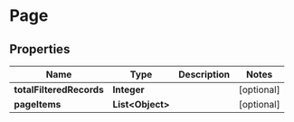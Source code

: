 
# Page

## Properties
Name | Type | Description | Notes
------------ | ------------- | ------------- | -------------
**totalFilteredRecords** | **Integer** |  |  [optional]
**pageItems** | **List&lt;Object&gt;** |  |  [optional]




